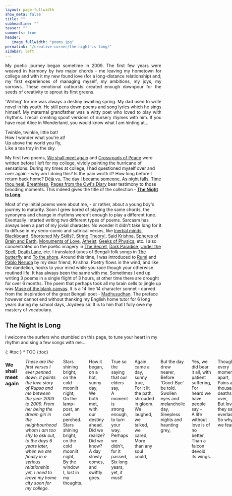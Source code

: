 ```yaml
---
layout: page-fullwidth
show_meta: false
title: ""
subheadline: ""
teaser: ""
comments: true
header:
   image_fullwidth: "poems.jpg"
permalink: "/creative-corner/the-night-is-long/"
sidebar: left
---
```


<p align="justify">
My poetic journey began sometime in 2009. The first few years were weaved in harmony by two major chords - me leaving my hometown for college and with it my new found love (for a long-distance relationship) and; my first experiences of managing myself, my ambitions, my joys, my sorrows. These emotional outbursts created enough downpour for the seeds of creativity to sprout its first greens.
</p>

<p align="justify">
'Writing' for me was always a destiny awaiting spring. My dad used to write novel in his youth. He still pens down poems and song lyrics which he sings himself. My maternal grandfather was a witty poet who loved to play with rhythms. I recall creating spoof versions of nursery rhymes with him. If you have read Alice in Wonderland, you would know what I am hinting at...
</p>

Twinkle, twinkle, little bat!  
How I wonder what you're at!  
Up above the world you fly,  
Like a tea tray in the sky.  

My first two poems, [We shall meet again](http://aritrasarkar.com/creative-corner/the-night-is-long/#we-shall-meet-again) and [Crossroads of Peace](http://aritrasarkar.com/creative-corner/the-night-is-long/#crossroad-of-peace) were written before I left for my college, vividly painting the hurricane of sensations. During my times at college, I had questioned myself over and over again - why am I doing this? Is the pain worth it? How long before I return back home? [Déjà vu](http://aritrasarkar.com/creative-corner/the-night-is-long/#dj-vu), [The day I became someone](http://aritrasarkar.com/creative-corner/the-night-is-long/#the-day-i-became-someone), [As night falls](http://aritrasarkar.com/creative-corner/the-night-is-long/#as-night-falls), [Time thou heal](http://aritrasarkar.com/creative-corner/the-night-is-long/#time-thou-heal), [Breathless](http://aritrasarkar.com/creative-corner/the-night-is-long/#breathless), [Pages from the Owl's Diary](http://aritrasarkar.com/creative-corner/the-night-is-long/#pages-from-the-owls-diary) bear testimony to those brooding moments. This indeed gives the title of the collection - [**The Night is Long**](http://aritrasarkar.com/creative-corner/the-night-is-long/#the-night-is-long).

Most of my initial poems were about me, - or rather, about a young boy's journey to maturity. Soon I grew bored of playing the same chords, the synonyms and change in rhythms weren't enough to play a different tune. Eventually I started writing two different types of poems. Sarcasm has always been a part of my jovial character. No wonder it didn't take long for it to diffuse in my serio-comic and satirical verses, like [Inertial minds](http://aritrasarkar.com/creative-corner/the-night-is-long/#inertial-minds), [Blackboard](http://aritrasarkar.com/creative-corner/the-night-is-long/#blackboard), [Shortened My Skills?](http://aritrasarkar.com/creative-corner/the-night-is-long/#shortened-my-skills), [String Theory!](http://aritrasarkar.com/creative-corner/the-night-is-long/#string-theory), [Said Krishna](http://aritrasarkar.com/creative-corner/the-night-is-long/#said-krishna), [Spheres of Brain and Earth](http://aritrasarkar.com/creative-corner/the-night-is-long/#spheres-of-brain-and-earth), [Monuments of Love](http://aritrasarkar.com/creative-corner/the-night-is-long/#monuments-of-love), [Atheist](http://aritrasarkar.com/creative-corner/the-night-is-long/#atheist), [Geeks of Physics](http://aritrasarkar.com/creative-corner/the-night-is-long/#geeks-of-physics), etc. I also concentrated on the poetic imagery in [The Secret](http://aritrasarkar.com/creative-corner/the-night-is-long/#the-secret), [Dark Paradise](http://aritrasarkar.com/creative-corner/the-night-is-long/#dark-paradise), [Under the Spell](http://aritrasarkar.com/creative-corner/the-night-is-long/#under-the-spell), [Death Lane](http://aritrasarkar.com/creative-corner/the-night-is-long/#death-lane), etc. I translated tunes of Bengali folk songs in [The butterfly](http://aritrasarkar.com/creative-corner/the-night-is-long/#the-butterfly) and [To the shore](http://aritrasarkar.com/creative-corner/the-night-is-long/#to-the-shore). Around this time, I was introduced to [Rumi](https://en.wikipedia.org/wiki/Rumi) and [Pablo Neruda](https://en.wikipedia.org/wiki/Pablo_Neruda) by my dear friend, Krishna. Poetry flows in the wind, and like the dandelion, hooks to your mind while you race though your otherwise routined life. It has always been the same with me. Sometimes I end up writing 3 poems in a single flight of 3 hours, at other time there are drought for over 6 months. The poem that perhaps took all my brain cells to jingle up was [Muse of the blank canvas](http://aritrasarkar.com/creative-corner/the-night-is-long/#muse-of-the-blank-canvas). It is a 14 line 14 character sonnet - carved from the inspiration of the great Bengali poet - [Madhusudhan](https://en.wikipedia.org/wiki/Michael_Madhusudan_Dutt). The preface however cannot end without thanking my English home tutor for 6 long years during my school days, Joydeep sir. It is to him that I fully owe my mastery of vocabulary. 

## The Night Is Long
  
I welcome the surfers who stumbled on this page, to tune your heart in my rhythm and sing a few songs with me....  

<div class="row">
<div class="medium-8 medium-push-2 columns" markdown="1">
<div class="panel radius" markdown="1">
{: #toc }
*  TOC
{:toc}
</div>
</div><!-- /.medium-4.columns -->



<div class="medium-8 medium-pull-2 columns" markdown="1">

### We shall meet again

*These are the first verses I ever penned down. It paints the love story of Rupsa and me between the year 2003 to 2009. From her being the dream girl in the neighbourhood whom I am too shy to ask out, to the days 6 years later, when we are finally in a serious relationship yet, I need to leave my home city soon for my college.*

Stars shining bright, on the cold moonlit night,  
On the lamp-post, an owl perched.  
Stars shining bright, on the cold moonlit night,  
By the window I, lost in my thoughts.  
  
How it began, on a hot, sunny day,  
We both met, with our destiny ahead.  
Did we realize? Did we know?  
A day slowly comes, and swiftly goes.  
  
True so the saying that our elders say,  
A moment is strong enough, to turn your way.  
Perhaps we didn't, for it passed,  
Six long years, yet, it must!  
  
Again came a day, sunny true,  
For it lit the path, shrouded in gloom.  
We laughed, we talked, we cared,  
More than any soul could,  
  
But the day drew nearer,  
Before 'Good-Bye' be told.  
Swollen eyes and melancholic day,  
Sleepless nights and haunting grey,  
  
Yes, we did bear it all, with patient suffering,  
For heard we have people say -  
A life without love is of no better,  
Than a falcon devoid its wings.  
  
Though every moment apart,  
Pains a thousand deaths over,  
But love, they say, is everlasting,  
So why do we fear?  
  
At the end of each tunnel,  
Shines a brilliant light,  
So must hope burn,  
In cloud's silver lining.  
  
We shall meet again, friend,  
Tomorrow or the day that follows.  
And this time, we will make it sure,  
We would stay together, through highs and lows.  
  
As of now that's all I can say,  
Turn to the heavens, whisper and pray.  
  
Stars shining bright, on the cold moonlit night,  
The owl flew towards the sky.  
Stars shining bright, on the cold moonlit night,  
By the window, a drop trickles down my eye.

[*^ back to top ^*](http://aritrasarkar.com/creative-corner/the-night-is-long/#the-night-is-long)

### Crossroad of Peace

*I still remember scribbling this poem on a piece of paper while on my way to IIT-JEE counselling at Kharagpur. As the car was dashing past crossroads on the highway, I had long left the focus and drifted to the raging emotional mess.*

On the track so perfect,  
All was going through,  
But it makes me ponder,  
Over self-created blues.  
  
How long will it last?  
As the soothing zephyr blew.  
The pole-star over the sky,  
The joys of the crew.  
  
Riding over marshy lands,  
Have we painfully come.  
And now we are happy,  
We have found our one.  
  
Yet when the war seems over,  
The foe falls down.  
A notion makes me ponder,  
Makes my mind frown.  
  
As the wind calms down,  
Before the cruel storm plunders.  
Is this peace the same,  
The birth-child of blunder?  
  
Will all the joys dissolve,  
Before it's even tasted?  
Will everything break apart,  
All the love be wasted?  
  
Or perhaps it is the jolly season,  
An amorous spring's dawn.  
The laughter of children,  
A passionate lover's song.  
  
A blessing from the One,  
Above us all.  
A prayer to us answered,  
A lonely heart's call.  
  
This crossroad of peace,  
Haunted me day and night.  
Until I found the answer,  
Lies in my inner sight.  
  
Love is not given,  
For people to lose.  
Two lines answers it all,  
Now it's so easy to choose.  
  
Peace may come and go,  
That is the way of life.  
But my love for her remains,  
Till the end of time.

[*^ back to top ^*](http://aritrasarkar.com/creative-corner/the-night-is-long/#the-night-is-long)

### Arshia, the Heavenly

*Arshia is a very special character in my life's story. My personification of a hallucinatory imaginary younger/twin sister I never had. While I love to live in the real-World, it is to this character I resort to, the crown-princess of my mind's castle, hiding my deepest secrets. Talking to Arshia is closest to a conversation with God for me.*

It was a night, a cold dark night;  
And I was sitting under the Tree.  
Lost in thoughts, of the heaven above;  
When an angel appeared before me.  
An illusion thought I, seeing her silver form,  
But then she came nearer, and sat beside...  
  
"The Knowledge you seek, from the future and past,  
An attempt you make, far and wide,  
For it is as vast, as the skies above,  
And you are but one, inside it.  
What you want, is the water in a jug,  
Being a drop among it,"  
  
I replied to the lass in front of me,  
&nbsp;&nbsp;&nbsp;&nbsp;&nbsp;&nbsp;in a solemn tone;  
"Can a drop be found floating alone,  
&nbsp;&nbsp;&nbsp;&nbsp;&nbsp;&nbsp;when the water is up to the brim?  
Not in the jug, no more a drop,  
&nbsp;&nbsp;&nbsp;&nbsp;&nbsp;&nbsp;I am the Universe in it...  
But pray me, Thee power unknown,  
&nbsp;&nbsp;&nbsp;&nbsp;&nbsp;&nbsp;why do you seek me?  
And come to me in Thy gracious form,  
&nbsp;&nbsp;&nbsp;&nbsp;&nbsp;&nbsp;and argue about being free."  
  
I am the Power, you seek all over;  
The knowledge, in Everything you see.  
I am she, who sees all from above;  
The controller, of all your beings.  
I am You and You are Me;  
And together, we are Arshia - the Heavenly.

[*^ back to top ^*](http://aritrasarkar.com/creative-corner/the-night-is-long/#the-night-is-long)

### The Secret

*The imagery of a fountain pen ruminating the letter writing process and all the secret it knows.*

The scent of old paper - the thoughts, in his mind;  
The ink-pot - the mahogany table, he writes on;  
The open window - the cold breeze, blowing by;  
The overcast sky - the cloudy mood, my Lord all alone...  
  
It was then he took me up,  
&nbsp;&nbsp;&nbsp;&nbsp;&nbsp;&nbsp;And held me hand by hand.  
A refreshing bath, in the near blue tub,  
&nbsp;&nbsp;&nbsp;&nbsp;&nbsp;&nbsp;My spirits refilled up again.  
The paper I touched, and his thoughts flowed,  
&nbsp;&nbsp;&nbsp;&nbsp;&nbsp;&nbsp;I, his humble servant.  
The silent prayer, the golden emote,  
&nbsp;&nbsp;&nbsp;&nbsp;&nbsp;&nbsp;Three little words, scribbled then.  
And at the end, not all is the same,  
&nbsp;&nbsp;&nbsp;&nbsp;&nbsp;&nbsp;When the name was stamped on.  
Whisper I shouldn't, for it's a secret,  
&nbsp;&nbsp;&nbsp;&nbsp;&nbsp;&nbsp;Between me and my Lord...  
  
The scent of old paper - the thoughts, in his mind;  
The ink-pot - the mahogany table, he writes on;  
The open window - the cold breeze, blowing by;  
The overcast sky - the cloudy mood, and the letter of my Lord...

[*^ back to top ^*](http://aritrasarkar.com/creative-corner/the-night-is-long/#the-night-is-long)

### Déjà vu

Golden moments, of the past,  
&nbsp;&nbsp;&nbsp;&nbsp;&nbsp;&nbsp;don't say goodbye to my heart.  
Come and go, as if in a Déjà vu,  
&nbsp;&nbsp;&nbsp;&nbsp;&nbsp;&nbsp;but walk with me in this desert loo.  
For memories are rare, like a true pearl,  
&nbsp;&nbsp;&nbsp;&nbsp;&nbsp;&nbsp;making each takes, a thousand furl.  
And as the old clock, ticks away,  
&nbsp;&nbsp;&nbsp;&nbsp;&nbsp;&nbsp;will you be there for a longer stay?  
  
Golden moments, of the past,  
&nbsp;&nbsp;&nbsp;&nbsp;&nbsp;&nbsp;don't say goodbye to my heart.  
Miles away from home, I reside,  
&nbsp;&nbsp;&nbsp;&nbsp;&nbsp;&nbsp;be my hut, on the riverside.  
I wake up each morn., to your smiling face,  
&nbsp;&nbsp;&nbsp;&nbsp;&nbsp;&nbsp;you take me through the day - the tough bull race.  
When the cloud of blues overcast the sky,  
&nbsp;&nbsp;&nbsp;&nbsp;&nbsp;&nbsp;you bring a flicker, a joy for a while.  
  
Golden moments, of the past,  
&nbsp;&nbsp;&nbsp;&nbsp;&nbsp;&nbsp;don't say goodbye, to my heart.  
Serving hot tea, to the pensive head,  
&nbsp;&nbsp;&nbsp;&nbsp;&nbsp;&nbsp;giving water, to the thirsty sage.  
Hope is the friend, you remind us of,  
&nbsp;&nbsp;&nbsp;&nbsp;&nbsp;&nbsp;the future is the past, we're about to hop.  
Golden moments, come back I pray,  
&nbsp;&nbsp;&nbsp;&nbsp;&nbsp;&nbsp;"Yes, I will", is all you would say.

[*^ back to top ^*](http://aritrasarkar.com/creative-corner/the-night-is-long/#the-night-is-long)

### Dark Paradise

*God resides in man.*

My hands stretched out to the void,  
The trembling confused voice of mine,  
"Where are You, Oh Lord!"  
Where is the brilliance of Thy Paradise!  
Stumbling over hidden paths,  
Falling on the rough terrain,  
"Which Eden have I come to Oh Lord?  
Where is your guiding lamp?  
Where is the shine of Thy silver form?"  
  
It is then I feel a touch,  
A flock of people approaching me,  
Near they come, and whisper forth -  
"Even the smallest light shines in the darkness".  
They could see me, but not I,  
What mystery of Elysian have I stepped on?  
The darkness reveals, but my friends,  
Then a voice speaks up -  
"My child, I am within".

[*^ back to top ^*](http://aritrasarkar.com/creative-corner/the-night-is-long/#the-night-is-long)

### The day I became someone

Born in the rainy month; on my mother's lap,  
Living among the gulmohur trees, and the district lanes,  
A unique name, a unique love - from my close mates -  
Am I not someone, rather than anyone?  
But to the city I had to go, leaving them all,  
To become someone and not just anyone.  
  
New life, new home, new school - and I among them,  
Close friends and old games - time passes by.  
In the heart blooms a maiden's love (forever may it be)  
Am I not someone, rather than anyone?  
Yet away from home, I had to go, a silent goodbye said,  
To become someone and not just anyone.  
  
Are we not unique in ourselves?  
Do we need to stretch, to colour in the brightest?  
Cannot the path we are in lead us to glory?  
Do we need to change at every crossroads, again and again?  
Just be as you are, you are only One -  
You are someone, not anyone among everyone.

[*^ back to top ^*](http://aritrasarkar.com/creative-corner/the-night-is-long/#the-night-is-long)

### As night falls

As night falls; the day ends,  
&nbsp;&nbsp;&nbsp;&nbsp;&nbsp;&nbsp;Apollo moves on, on his tour ahead.  
The rooks return; the restful homecoming,  
&nbsp;&nbsp;&nbsp;&nbsp;&nbsp;&nbsp;A place of comfort, for each waiting.  
As the horizon's lamp, fades with our drying sweat,  
&nbsp;&nbsp;&nbsp;&nbsp;&nbsp;&nbsp;I cross one more day, before we meet again.  
With the clock's ticking; twilight falls,  
&nbsp;&nbsp;&nbsp;&nbsp;&nbsp;&nbsp;Physical pains dissolve, mental ones evolve.  
Thoughts over the long wait; the daily dose,  
&nbsp;&nbsp;&nbsp;&nbsp;&nbsp;&nbsp;Breathing hard, I brood on.  
Ponder over the things - to be done,  
&nbsp;&nbsp;&nbsp;&nbsp;&nbsp;&nbsp;Once the Sun brings the gleeful dawn.  
The eternal hug; the feeling of belonging,  
&nbsp;&nbsp;&nbsp;&nbsp;&nbsp;&nbsp;Still to wait, before it's felt.  
The work to be finished; the target hit,  
&nbsp;&nbsp;&nbsp;&nbsp;&nbsp;&nbsp;For which the bow, I have drawn.

[*^ back to top ^*](http://aritrasarkar.com/creative-corner/the-night-is-long/#the-night-is-long)

### Inertial minds

On the cot, in the lawn - our Master lies;  
the warm sun rays - the scent of betel juice -  
(satisfied and proud)  
his followers swatting in a circle around...  
  
"Hindusthan, our motherland, our nation is she..."  
glorious and rich - as the Puranas read -  
all ears to the Master...  
(live long past glory!)  
  
"A country of heritage; culture and old age hermitage -"  
"Is there a match! - does any other country has!"  
(half its populace below poverty line)  
shouts all men with pride...  
  
"Find another land, with greener crops; milk and honey flowing!"  
"No there isn't anywhere in this sphere, a harder working farmer"  
(still not a square meal a day!)  
it's our pride, it's India...  
  
"Indigenous is ourselves - from wheat to missiles..."  
"Our spotted cows n powerful buffaloes -  
Why use HYV and tractors!!?"  
(we are Us, always in the opposite path!)  
  
Educated we are, in suits and boots; ties hanging straight...  
the head bows down - before the rich and renown  
(backward are we still?!)  
A salaam to our Master  
  
India - my motherland - rise high n tall,  
Wake up, and show 'em all.  
Our skill and strength, in all we do,  
We would ne'r lag behind the crew.  
We would lead the World in the days to come,  
Heritage and Advances, would go all along.

[*^ back to top ^*](http://aritrasarkar.com/creative-corner/the-night-is-long/#the-night-is-long)

### The Thinker

The spring's dawn, the cuckoo call,  
The peacock's feather, the prayer hall;  
The glorious sunrise, of a bright sunny day,  
The dark black clouds, over the moistened bay.  
  
The vagabond and the beggar, on the street,  
The office workers, speeding past;  
The man who lost, his only way,  
The beggar who earns, a penny a day.  
  
The arena of the hall, the chandelier,  
The large cozy sofas, all the grandeur;  
The jingle of lights, of food and money,  
The rich and well-fed, rules the day.  
  
The fashion parade, the movie stars,  
The gardener, in his backdoor lawn;  
The hobbies each have, in this great big world,  
The book read, and the songs sung.  
  
In a room, The Thinker stays,  
The past, the future - the forgotten present;  
Thoughts random, do come and die,  
The storm, the zephyr, quite again.

[*^ back to top ^*](http://aritrasarkar.com/creative-corner/the-night-is-long/#the-night-is-long)

### Blackboard

Cometh knowledge onto thee,  
&nbsp;&nbsp;&nbsp;&nbsp;&nbsp;&nbsp;Cometh knowledge, to you, through me.  
The dust, the cloud, the light, the lines,  
&nbsp;&nbsp;&nbsp;&nbsp;&nbsp;&nbsp;The letters scribbled on -  
An intelligent face, among all dreamy gaze,  
&nbsp;&nbsp;&nbsp;&nbsp;&nbsp;&nbsp;A mirror to all, am I.  
  
The King of the class, the pride, the lust -  
&nbsp;&nbsp;&nbsp;&nbsp;&nbsp;&nbsp;The battlefield where wars are fought,  
Me the hero, in the Trojan scenario,  
&nbsp;&nbsp;&nbsp;&nbsp;&nbsp;&nbsp;On the giant book of historic thoughts.  
  
Projectors and whiteboards, new in the trade,  
&nbsp;&nbsp;&nbsp;&nbsp;&nbsp;&nbsp;Smart may be they, than me,  
Think 'wice err you speak, as they are -  
&nbsp;&nbsp;&nbsp;&nbsp;&nbsp;&nbsp;Yet far less efficient.  
Find me Oxbridge, to the remotest hamlet,  
&nbsp;&nbsp;&nbsp;&nbsp;&nbsp;&nbsp;A slate my grandson be.  
  
Professors and artists, lessons and activities,  
&nbsp;&nbsp;&nbsp;&nbsp;&nbsp;&nbsp;Flow all to you, through me.  
I am the board, black inside out,  
&nbsp;&nbsp;&nbsp;&nbsp;&nbsp;&nbsp;The bearer of all these fame.

[*^ back to top ^*](http://aritrasarkar.com/creative-corner/the-night-is-long/#the-night-is-long)

### Death Lane

A quite lane - in the darkness of the night,  
&nbsp;&nbsp;&nbsp;&nbsp;&nbsp;&nbsp;A rat on his search - in the city bins.  
Shadows of the building - falling on each other,  
&nbsp;&nbsp;&nbsp;&nbsp;&nbsp;&nbsp;A kite above hovering, its sharp eyes following.  
The shadow of two tentacles - by the Moon above,  
&nbsp;&nbsp;&nbsp;&nbsp;&nbsp;&nbsp;A cockroach running up the building wall.  
The rat's eyes shift - on the movement at hand,  
&nbsp;&nbsp;&nbsp;&nbsp;&nbsp;&nbsp;It rushes toward the prey!  
Over the wastes from the nearby kitchens,  
&nbsp;&nbsp;&nbsp;&nbsp;&nbsp;&nbsp;Tripping but swift, at its target ahead.  
Sensed in the radar, of the kite above -  
&nbsp;&nbsp;&nbsp;&nbsp;&nbsp;&nbsp;A black body in a black lane...  
Zooms and swoops down into the walls,  
&nbsp;&nbsp;&nbsp;&nbsp;&nbsp;&nbsp;May God save you my friend!  
  
Comes there then, another animal - Human as we call,  
&nbsp;&nbsp;&nbsp;&nbsp;&nbsp;&nbsp;Ahead in the game, of brutality and shame - dacoit in pair.  
Their mission a secret, for none knows it yet -  
&nbsp;&nbsp;&nbsp;&nbsp;&nbsp;&nbsp;Out comes the sharp, shining daggers!  
Must they end, the life, the man,  
&nbsp;&nbsp;&nbsp;&nbsp;&nbsp;&nbsp;Who held them in court, in jail.  
The cockroach, the rat, the kite and all - the creatures of the night,  
&nbsp;&nbsp;&nbsp;&nbsp;&nbsp;&nbsp;Watch and bow their heads in 'hail' -  
&nbsp;&nbsp;&nbsp;&nbsp;&nbsp;&nbsp;To the King of the Death Lane.

[*^ back to top ^*](http://aritrasarkar.com/creative-corner/the-night-is-long/#the-night-is-long)

### Shortened My Skills?

Short Messaging Service, the dove of the day,  
Have you shortened my skills, or augmented?  
  
For I can type, a message without a glance,  
Only ten buttons need I, for letters and call.  
T9 no longer a choice for youth,  
Oxford and Cambridge? Slower than sloth!  
  
Tap four thrice, get an 'I',  
Six ones and three twice, 'Me' on the screen!  
Why write 'me' when 'm' will do?  
Forget the lexicon, its owlish hoot.  
  
'TC' no longer a transfer certificate,  
A loved wish, a 'take care', its meaning new.  
Numbers and letters mix to form,  
A porridge, a soup - whatever you may call.  
  
'4m', '4gt', '4gv', 'n8' - a complete mix,  
The greatest choice, in this business.  
Comes confusion over 'ntyr',  
'Not your' or 'Entire'? Thinks the receiver.  
  
Yet skipping the vowels,  
Hebrew may it be, or Greek!  
The reader reads and gets,  
Every bit of it!   

[*^ back to top ^*](http://aritrasarkar.com/creative-corner/the-night-is-long/#the-night-is-long)

### String Theory!

Strings and threads,  
&nbsp;&nbsp;&nbsp;&nbsp;&nbsp;&nbsp;straight and round,  
Dancing to the tune,  
&nbsp;&nbsp;&nbsp;&nbsp;&nbsp;&nbsp;Mother Nature's sound.  
  
A World so wide,  
&nbsp;&nbsp;&nbsp;&nbsp;&nbsp;&nbsp;round and curled,  
Have ye eleven floors?  
&nbsp;&nbsp;&nbsp;&nbsp;&nbsp;&nbsp;So we heard!  
  
Jump and turn,  
&nbsp;&nbsp;&nbsp;&nbsp;&nbsp;&nbsp;to the beats,  
Creating us,  
&nbsp;&nbsp;&nbsp;&nbsp;&nbsp;&nbsp;from each bits.  
  
Ample energy,  
&nbsp;&nbsp;&nbsp;&nbsp;&nbsp;&nbsp;do ye make,  
Gravity too,  
&nbsp;&nbsp;&nbsp;&nbsp;&nbsp;&nbsp;in all the mass.  
  
Slip you can,  
&nbsp;&nbsp;&nbsp;&nbsp;&nbsp;&nbsp;from slice to slice,  
Each a wonderland,  
&nbsp;&nbsp;&nbsp;&nbsp;&nbsp;&nbsp;of Alice.  
  
Mix and match,  
&nbsp;&nbsp;&nbsp;&nbsp;&nbsp;&nbsp;sing and dance,  
To the call,  
&nbsp;&nbsp;&nbsp;&nbsp;&nbsp;&nbsp;of rhythm divine.  
  
Strings and thread,  
&nbsp;&nbsp;&nbsp;&nbsp;&nbsp;&nbsp;straight and round,  
Dancing to the tune,  
&nbsp;&nbsp;&nbsp;&nbsp;&nbsp;&nbsp;Mother Nature's sound.

[*^ back to top ^*](http://aritrasarkar.com/creative-corner/the-night-is-long/#the-night-is-long)

### Time thou heal

There was a time,  
&nbsp;&nbsp;&nbsp;&nbsp;&nbsp;&nbsp;a storm followed a thunder,  
A shower followed a storm,  
&nbsp;&nbsp;&nbsp;&nbsp;&nbsp;&nbsp;drought and flood all along.  
  
There was a time,  
&nbsp;&nbsp;&nbsp;&nbsp;&nbsp;&nbsp;the shining sunflower fields,  
Drooped their heads in pain,  
&nbsp;&nbsp;&nbsp;&nbsp;&nbsp;&nbsp;over the lost day.  
  
Eons have passed,  
&nbsp;&nbsp;&nbsp;&nbsp;&nbsp;&nbsp;but only a while,  
When the smiling face frowned,  
&nbsp;&nbsp;&nbsp;&nbsp;&nbsp;&nbsp;every single night.  
  
Time thou heal,  
&nbsp;&nbsp;&nbsp;&nbsp;&nbsp;&nbsp;thou make amends,  
For none so better,  
&nbsp;&nbsp;&nbsp;&nbsp;&nbsp;&nbsp;every now and then.  
  
Casting the boredom,  
&nbsp;&nbsp;&nbsp;&nbsp;&nbsp;&nbsp;of the sorrow,  
You bring joy,  
&nbsp;&nbsp;&nbsp;&nbsp;&nbsp;&nbsp;before we know.  
  
Dilute a fear,  
&nbsp;&nbsp;&nbsp;&nbsp;&nbsp;&nbsp;none can best,  
Time thou art,  
&nbsp;&nbsp;&nbsp;&nbsp;&nbsp;&nbsp;a healer above rest.

[*^ back to top ^*](http://aritrasarkar.com/creative-corner/the-night-is-long/#the-night-is-long)

### The butterfly

To the blue horizon with glee, I flutter.  
All the deserts bathe in the ocean's water.  
  
Before all the greens die of from the Earth.  
A guide to them, I, in Ambrosia's search.  
  
Flying over the city blocks, over gulmohur covered lanes.  
Spraying paint over the city's heart and veins.  
  
Time's calling me to change it all.  
The poetry of summer, winter and fall.

[*^ back to top ^*](http://aritrasarkar.com/creative-corner/the-night-is-long/#the-night-is-long)

### Breathless

Stopped the hands, of the clock,  
Stopped my breadth, on the top.  
Why did you?  
  
Hours to go, before I go,  
Hours to come and pass by.  
Why is it so?  
  
Just a moment, seems so long,  
Just a week, an year long.  
Why! Man! Why?  
  
Restless am I, mind wandering,  
Restful slumber, I craving.  
When shall it be!  
  
Faster faster, hours run.  
Faster still, I pray thee.  
Hands and legs of the clock,  
Run fast and make me free.

[*^ back to top ^*](http://aritrasarkar.com/creative-corner/the-night-is-long/#the-night-is-long)

### To the shore

*A translation of Bhoomi's song Kande Sudhu Mon*

Why my mind cries?  
Only cries...  
When the golden and silver lights,  
Shelters itself in the riverside.  
  
As the zephyr blows,  
The brown yacht's sails flows,  
Dancing on the waves' rhythm,  
It comes to the glittering shore.  
  
Ahoy boatman! Take me with you,  
In this dark quite night.  
In this cold season... Take me to your land,  
Far, far away...  
  
Oarsman, where's your tow?  
Where's your song, as you row?  
Your land void of electricity,  
World without verbosity.  
  
All you have, in land and heart,  
Peace, calmness and serenity...  
A place without grandiloquence,  
Dipped in the balm of tranquility...  
  
My heart dost cry,  
but my soul does not break,  
Stays in my bosom,  
satisfaction from the trance effect.  
  
Back in my World,  
Dreams of man,  
Like a weevil-eaten oar,  
Crushed and destroyed each day.

[*^ back to top ^*](http://aritrasarkar.com/creative-corner/the-night-is-long/#the-night-is-long)

### Said Krishna

*It is often we quote and paraphrase ancient wisdom to suit our needs. This is a satirical take on that.*

Said Krishna, Lord of Heaven and Earth -  
  
Defeat those who oppose you,  
Crush those who stop you.  
  
Carry thy flag where ever you go,  
Mint coins for high and low.  
  
Speak aloud in your favor,  
A lie or half doesn't matter.  
  
Take advantage of every situation,  
It's a game - ruling the nation.  
  
Head and heart not so dear,  
Use your muscles against your fear.  
  
And thus followed our politicians!

[*^ back to top ^*](http://aritrasarkar.com/creative-corner/the-night-is-long/#the-night-is-long)

### Spheres of Brain and Earth

I watched the backhoe digging by,  
on a lazy summer noon.  
The wheels of change whispered to me,  
making merry to doom.  
  
Towers of ambition mankind harbours,  
makes not no natural wonders,  
to his list of fame.  
  
The hues of green lost in shade,  
as the Sphere rolls ahead.  
The season of spring hides in a glass frame,  
the canary quite again.  
  
The modern Noah builds his ark,  
to save mankind, not all,  
in a distance the last lion's roar.  
  
A thought know we, but safely not,  
causes us to slip a rung.  
'Stones under the grass cover,  
destroys when on top.'  
  
Our palaces our dreams shall come true,
if Nature shall bleed dearly too,  
this the Sphere quietly knew.

[*^ back to top ^*](http://aritrasarkar.com/creative-corner/the-night-is-long/#the-night-is-long)

### Pages from the Owl's Diary

Like the mountain's stare, as the moon waxes and wanes,  
Nor compassion, not mirth, has a corner in his place.  
Work, work and work alone, ambition drive the chains,  
Who can live forever, like a statue as a reflection be?  
  
Of robots and rockets cloud his dreams, alas no lass it is,  
Vows false hold them tight, as a gleaming medallion's beam.  
For the World bows to man with a pocket and someone to dig the hole,  
Is it fade the ledge dark and deep, betwixt the mountain and the shore.  
  
Though the view lay clear in sight, avoid it safer be,  
For the path trod upon worth a mile, an aeon more of flea.  
Love a drug, poisoned senses, where reasons kill reasons,  
A dream comes to the hands of bane, the shriek of despair flee.  
  
Studies he did, through his oriel true, though in quietness and lone,  
Forgot nature makes a dove's mate, a dove not an owl.  
Yet like a battle fierce, the forces of dote unleashed,  
Victor in effort, like the arrogant king, the joyful coffers fill.  
  
Then as the days rolled by, years on a three be,  
The flash of light darkens the mind, the clarity unseen.  
Live they might, for a family and a child, the cycle of earth to roll,  
Yet to science a soul devout, needs not the societal stronghold.  
  
Wired relation knotted to fire, distance before a grip,  
From black to white, a change thought she, would herald cupid again.  
Yet stains to stay once there, the hammered sculpture's fail,  
In logic build, the skeleton of the seer, emotions pierce not it.  
  
Of sands apart in glass or path, destiny looks so far,  
Will the sky wear the colour, the hue of her thought?  
With soldiers surrounding the castle, the maiden in distress,  
The rider rides in canopy wide, where far less seems at peril.  
  
As in his notebook this scribbled hard, dampens through the night,  
The calls of joy, subdued to be soon, yet heralds the morning light.  
Dried tears elated becomes, the candle lit again,  
Closing the book, future continues, though mysteries of yin and yang.

[*^ back to top ^*](http://aritrasarkar.com/creative-corner/the-night-is-long/#the-night-is-long)

### Sonnet of Love

The winds may blow,  
as hard it may,  
The flood washes away..  
..the last morsel  
  
The clouds gather  
and curtains the light,  
yet we shall hold on,  
to where we belong.  
  
The day was long,  
like a gleeful song.  
Fun so tired..  
..smile attired  
  
As the moon gleams,  
and sings her lullaby,  
to my feathery bed,  
cozily I retire..  
..and beside me,  
it's you whom I desire.  
  
For all the world,  
laid to waste.  
Evil roams..  
..unveiled and naked  
  
Still there exist  
a relation so sacred,  
kissed by blessing  
and not hatred.  
  
A blessing so true,  
the heavens envy.  
Of love that bathe,  
in God's pure glory.  
  
It's like a bit of sunshine,  
amidst the clouds.  
Like and oasis in sight,  
among desert dunes.  
  
Hold on we would,  
through thick and thin.  
Through thorns yet unseen..  
..we walk hand in hand.

[*^ back to top ^*](http://aritrasarkar.com/creative-corner/the-night-is-long/#the-night-is-long)

### Monuments of Love

The monuments, castles and forts were built,  
to protect and preserve with a good will,  
the name we scribble on these decadent walls,  
with a will the same against the past.  
  
Of a future bright we dream so hard,  
prayer to be answered from up above,  
gifts from cash a trade we curb,  
selfish yet to share the throb.  
  
Seek we still of a love so true,  
That space nor time fails to conjure.

[*^ back to top ^*](http://aritrasarkar.com/creative-corner/the-night-is-long/#the-night-is-long)

### Under the Spell

Moon, oh silver lass,   
lull me to sleep,  
on thy serene lap...  
  
make me dream...  
of far of worlds, where you live,  
where fairies sing, melodies on string,  
and the stars twinkle, with the rhyme.  
  
make me dream...  
of the past, of the paths,   
trod, untrod by men who last,  
with stories that inspire us.  
  
Moon, thou save,  
the wonder and daze,  
the wooden child in us all...  
  
make me dream...  
of the frost, on a sledge,  
reindeer-chariots racing ahead,  
a feel we now regret.  
  
make me dream...  
of the howl, a wolf over the ledge,  
of witches and cauldrons, flames in red,  
as we crouch in fear.   
  
Moon, the lantern bearer,  
the guardian of the night,  
from the darkness you protect...  
  
make me dream...  
of the sterling rays,  
make me forget this grown up age,  
still as I look upon thee, in awe.

[*^ back to top ^*](http://aritrasarkar.com/creative-corner/the-night-is-long/#the-night-is-long)

### The battle

...and then came a day, when the lights flickered,   
and into darkness the World plunged.  
In that eerie silence, a war waged on, the bloodshed went unnoticed.  
The rule of the King, unquestionable was it  
.. yet only till yesterday.  
  
...the skies roared with clashes of the foes,   
mettle pitted against mettle.  
As soldiers of dote, conquered the roads, the farmers trod on.  
In the corner of his hut, stirred with the war, in quietness he broods.  
.. as the World change around him.  
  
... of forces greater beyond his grasp,  
knows not else his sickle and plough.  
Laments the storm of the changing season, the new master's rule.  
The powers of the empire, of greater satire, not the keeper of greens.  
.. thinks in his disturbed sleep.  
  
... is He the conqueror, only to leave the marks,  
and burn the houses to ashes with mirth.  
Or is He the new ruler, the Kingdom to prosper, with the crown.  
For the farmer it's all the same, for as long his green surround him.  
And a place to dig his grave, in the Kingdom of the winning King.

[*^ back to top ^*](http://aritrasarkar.com/creative-corner/the-night-is-long/#the-night-is-long)

### Atheist

*Inspired by a paragraph from Dan Brown's Angels and Demons. I am an [atheist](http://aritrasarkar.com/musings/my-dharma/) myself.*

Tell me the truth,  
(in the name of God)...  
have you seen It, ever?  
  
Had It walked beside you,  
in thoughts or in flesh,  
Did It bring back the dead,  
so you can hug them again?  
Had It given you a hint,  
of the storms in your life ahead,  
Did It ever held you back,  
before you jumped into the well?  
  
Like Fear detoured you,  
entering the dark alley,  
Like Pain made you put down,  
the knife before harakiri,  
Like Strain made you doze,  
even at the prayer hall,  
Like Sickness make you cry out,  
reaching out to your loved one.  
  
Did It ever built a dam,  
to master the flooding river,  
Had It ever drop mana from the clouds  
on a famished you,  
Did It fight your Wars,  
so you can rest in peace?  
Had It granted you the dreams,  
you prayed,.. and stressed again.  
  
Like Knowledge made you survive,  
and enslave Nature in your power  
Like Help came from the chopper,  
over the skies, food and water.  
Like Toils battle after battle,  
would hoist the colours atop the turret,  
Like Love you enclosed,  
words enveloped in epistles.  
  
Also there was Luck, which favoured all,  
just when you had it under control,...  
Also there was the chaotic Will o' God,  
hindered logic when the cold night engulfed you.  
There was an age, when these were so true,  
before the dusty history, on which termites grew,  
And rewritten they were in imagination so true,  
allegory misinterpreted by when we knew.

[*^ back to top ^*](http://aritrasarkar.com/creative-corner/the-night-is-long/#the-night-is-long)

### Storm

And then there were too few,  
adding spice to the nostalgic brew.  
Lost in the silence of the graveyard,  
the joyous yell of the crew.  
  
For once there was a sunrise,  
that lit the World submerged in blue.  
As nonsensical verse flew unhindered,  
chaotic brooding over bygone bloom.  
  
And then the hurricane of thoughts,  
came crashing down...  
Swept in its way, its levy,  
all that Earth held so dear, so true.  
  
Will the dew shine afresh,  
on the youthful morning grass,  
As the dawn calms the shivers,  
the aegis being restored again.  
  
And in the darkness maunders He,  
'Unity burn in the depths of agony!  
The peace in death after the War is won,  
The peace in death after the War is lost...'

[*^ back to top ^*](http://aritrasarkar.com/creative-corner/the-night-is-long/#the-night-is-long)

### Shapeshifter

In the pitch dark eyes,  
I see the vast infinite,  
gleaming stars far far away,  
a desire to know the unknown...  
  
In the sparking orb,  
a curious face emerges,  
a sailor brave, anchoring,  
on the mysterious island...  
  
Yet another day,  
suited with a briefcase,  
the storms of the World,  
crush under the polished boots...  
  
Shape-shifting through the tides of time,  
the palette does wear grey a while,  
only to spread like the rainbow,  
past the cloudy firmament,  
but,...  
the rain must fall...  
before he sets sail again...  
on a new voyage  
  
The  broken rhythm,  
weaves forgotten tunes,  
wisps lighting the lost jungle path,  
back home...  
  
And in that moment,  
the nectar enclosed in petals,  
the first morning's dew,  
spread the fragrance...  
  
It's time,  
to shape-shift again....

[*^ back to top ^*](http://aritrasarkar.com/creative-corner/the-night-is-long/#the-night-is-long)

### Tick

have you ever heard the seconds hand?  
how silent she is,  
how she vibrates,  
at every moment she seizes,  
every moment she seizes from the drawer of future,  
of which she is proud, announces her victory with seizure,  
  
yet in that seizure,  
you see an uncertainty  
a fear, a thought, ov'r ticking surety  
  
as times passes by,  
she ticks ahead,  
never in her dream,  
never in her fantasies,  
could she think,  
of going back again...  
  
how different are those carriages  
from home...  
from those rickshaws,  
along those dusty village roads.  
how different are those...  

I wonder.  
and wonder along..  
over seconds and minutes  
and hours and years  
I wonder,  
along those...

[*^ back to top ^*](http://aritrasarkar.com/creative-corner/the-night-is-long/#the-night-is-long)

### Bridge to Humanity

*Written in fulmination over the [Kolkata flyover collapse](https://en.wikipedia.org/wiki/Kolkata_flyover_collapse) when political blame game overshadowed basic humanity.*

How did the foundations plummet?  
Whose fault was it?  
Was it an act of a benevolent God?  
Or of Their pretentious architect?  
  
Should these questions rest,  
Till a tranquil time?  
For a brooding poet of the future,  
To exhort and ink the whys.  
  
Did the bridge of humanity,  
Take the fall too?  
Or do the index marks matter more,  
Than the flesh trapped mortar and stone.

[*^ back to top ^*](http://aritrasarkar.com/creative-corner/the-night-is-long/#the-night-is-long)

### Crazy Candle

Candle, candle, crazy candle,  
Lay lit on the table,  
  
Tears rolling down the cheeks,  
A drop, then two, and more.  
  
Faces shone of love and pain,  
Behind there be darkness.  
  
The shadows appeared and disappeared,  
Peek-a-boo with light,  
  
The fickle mind swayed,  
With each zephyr here and there.  
  
And then a stronger gust,....  
Stopped the light.... stopped the tear....

[*^ back to top ^*](http://aritrasarkar.com/creative-corner/the-night-is-long/#the-night-is-long)

### Lost

*A accompanying poem of a photograph taken by Rupsa of [Pakhi Pahar](http://www.theweekendleader.com/Culture/2719/sculpting-a-hill.html)*

This ecstatic mountain,  
On the edge of the World,  
Shall mend what's broken,  
Shall preserve what's lost...  
As rocks are carved,  
By men so bold,  
To take the shape,  
Of days gone old...  
When kiwis and pandas,  
Walked on earth,  
And silver trout swam,  
Deep under water...  
As Bald eagles soared in sight,  
Over fields that shone greener and bright...  
Time they say has made The World shrink,  
But I say, the World's still the same...  
There's just less in it.

[*^ back to top ^*](http://aritrasarkar.com/creative-corner/the-night-is-long/#the-night-is-long)

### Scratch of friendship

*In reminiscence of February 22nd, Krishna and my friendaversary.*

Behold! Behold, a score and two,   
of the slimmest month in the queue,  
For over tea on this evening so true,  
looking over the rims...  
&nbsp;&nbsp;&nbsp;&nbsp;&nbsp;&nbsp;...a friendship would be born soon.  
  
It would have ended with just the scratch,  
&nbsp;&nbsp;&nbsp;&nbsp;&nbsp;&nbsp;the emote fading in mist,  
And the seeds of time planted within,  
&nbsp;&nbsp;&nbsp;&nbsp;&nbsp;&nbsp;would have withered and be missed.  
  
Yet as the air kindles the fire,  
&nbsp;&nbsp;&nbsp;&nbsp;&nbsp;&nbsp;the game of life on board,  
At stake be all you held so dear,  
&nbsp;&nbsp;&nbsp;&nbsp;&nbsp;&nbsp;within the limits of thought.  
  
And within the flowing sand,  
&nbsp;&nbsp;&nbsp;&nbsp;&nbsp;&nbsp;in the enclosed hour glass,  
"How close can we be?"   
&nbsp;&nbsp;&nbsp;&nbsp;&nbsp;&nbsp;Asked the maiden at last.  
  
Some dream do last a lifelong perhaps,  
&nbsp;&nbsp;&nbsp;&nbsp;&nbsp;&nbsp;a feeling we all have had,  
The pearls of memory still shines at us,  
&nbsp;&nbsp;&nbsp;&nbsp;&nbsp;&nbsp;even without a thousand furls.  
  
As through rain and sun, to the dance of spring,  
&nbsp;&nbsp;&nbsp;&nbsp;&nbsp;&nbsp;nature blossoms to life.  
when time holds the reins of thought,  
&nbsp;&nbsp;&nbsp;&nbsp;&nbsp;&nbsp;it is a race you feel you are in.  
  
Behold! Behold, a score and two,  
of the next month in the queue,  
For over tea on this evening so true,  
looking over the rims...  
&nbsp;&nbsp;&nbsp;&nbsp;&nbsp;&nbsp;...thinking how were the days before?

[*^ back to top ^*](http://aritrasarkar.com/creative-corner/the-night-is-long/#the-night-is-long)

### Kaleidoscope

*Inspired by Pablo Neruda's Book of Questions. It questions the established conventions we take for granted. The poem ends with a reference to Schrödinger's cat from a reversed point of view of quantum measurement.*

Why is the good called good, not bad?  
Why doesn't the stairs go up to hell?  
If you have left your watch at home,  
Shall dawn and dusk look the same?  
  
Why can't love happen twice?  
Why does the spring eventually end?  
Deep inside an evergreen forest,  
Do nature forget to change?  
  
Why do the tall trees swing more in a storm?  
Much more than the soft grass bed.  
Did ambition weaken its hold on Earth?  
The Earth which gave all it had.  
  
If a glimpse into the box kills the cat,  
Will it pray for us to look?  
Do our prayers for a sight of God the same?  
Who placed us in the box till Judgment?

[*^ back to top ^*](http://aritrasarkar.com/creative-corner/the-night-is-long/#the-night-is-long)

### Daydreams and Dreams 

Traveller, why do you travel?  
What do you seek,  
in that final moment?  
Walking past meadows and dunes,  
towards that hill...  
  
In the silence of noon,  
in the darkness of the night,  
in the eerie quite thoughtless sleep,  
what dreams flash through your mind?  
  
Is the destination your goal,  
or the path that leads interests you more.  
Is it the painting's final touch,  
or like a mother caring for a child,  
that makes you roam yet and more.  
  
Are clouds the harbinger of rain,  
or it gives shadow a rule over light.  
Dreams that let you sleep,  
and those that keeps you awake.  
  
Awake to achieve and bring to life,  
the airy castle to be within sight.  
Awake to escape the higher-self within,  
confused over daydreams and dreams...  
Traveller, what dreams do you dream?

[*^ back to top ^*](http://aritrasarkar.com/creative-corner/the-night-is-long/#the-night-is-long)

### Muse of the blank canvas 

*14 lines, 14 letters per line. A blank canvas reminiscing of the painting she would be in the future.*

A painting there...  
hung alone, blank.  
To it yet, colours  
wait, till a touch...  
for life to bloom.  
The story it told,  
as I gazed, amazed...  
Muse she was past,   
her dreamy stare,  
in touch of brush,  
it was decorated...  
The canvas as now,  
future - a thought,  
hung alone, blank...

[*^ back to top ^*](http://aritrasarkar.com/creative-corner/the-night-is-long/#the-night-is-long)

### Showers

On such a rainy day,  
I was staring straight through the window,  
Looking over the trickling drops on the moistened pane,  
The walls of blur caged my vision  
I stood by the oriel floating away,  
To the muddy field,  
The screams of joy of childhood days,  
Sailing a paper boat,  
On the pond to its brim.  
As showers of blessing pour in bounty,  
The World outside looks too hazy,  
I close my eyes in peace, in faith,  
And dream away...in divine grace.  

[*^ back to top ^*](http://aritrasarkar.com/creative-corner/the-night-is-long/#the-night-is-long)

### Ahead

*Written on Rupsa's birthday*

Walk, walk, walk ahead...  
Though running is more fun,  
For you are now an year older,  
Than the girl in yesterday's picture.  

Walk, walk, walk ahead...  
For everyone cannot run,  
Take that old man with you,  
And the toddler while you steer.  

Walk, walk, walk ahead...  
But do look back once a while,  
As memories are built with each footstep,  
All the places you have been.  

Walk, walk, walk ahead...  
Enjoy the sunrise and sunset,  
Life's tiny bit of joys and sorrows,  
The beauty embedded within.  

Walk, walk, walk ahead...  
May the wind be with you,  
Walk ahead hand in hand,  
Taking me with you ;)  

[*^ back to top ^*](http://aritrasarkar.com/creative-corner/the-night-is-long/#the-night-is-long)

### You stole her face

*2020-05-14 in memory of* [Charu](https://charuagrawal.com/thoughts/)

there was a face  
the face of no one  
the face that warped  
with changing thought  

there was a face  
of love and care  
a face that reminded me  
of god  

and then I met you  
the no one became someone  
etching in memory  
her faceless face  

all is lost  
in thought in life  
in a godless world  
she is out of sight  

[*^ back to top ^*](http://aritrasarkar.com/creative-corner/the-night-is-long/#the-night-is-long)

### The birth of hate

*I don't remember hating anyone. I love spreading love. The first time I felt hated is ironically for someone whom I still love dearly. It is like inception. The subtle emotion of love getting lost forever, slowly, silently.* 

Love, a diamond, at the crown jewel,  
Of tales told over centuries  
Sorry, anger, mistrust, pain... and their aides,  
Not as neglected as hate.  

Hate has been so base in verse,  
That often confused with others.  
Yet hate is rare, like pearls,  
A dear one over multiple layers.  

At its birth, left all awestruck,  
Love and hate, siblings are.  
Playing their loops infinitely,  
Like a dime spinning reality.  

The stories scribed by love,  
Is wiped by hate.  
While those of hate,  
Is erased by love in time.  

The newborn doesn't cry  
It peacefully paints hate,  
All over the kingdom  
That once existed.  

[*^ back to top ^*](http://aritrasarkar.com/creative-corner/the-night-is-long/#the-night-is-long)

### Jewels and snakes

*Memories can be both good and bad. It's our choice to curate only the good ones.* 

Lock 'em up in a vault  
And stow them away  
The diamonds and venomous snakes  
Together let them stay  
For the snakes would die with time  
The jewels would remain  

[*^ back to top ^*](http://aritrasarkar.com/creative-corner/the-night-is-long/#the-night-is-long)

### *To be added*
#### Legion 
#### Zephyr Castle
#### Geeks of Physics
#### Geeks to Freaks
#### Maidens of war
#### Ode to Love
#### Tug of war
#### Ode to Space Engineers
#### Pride